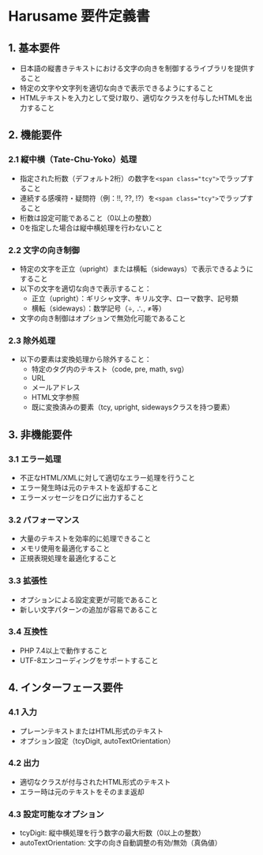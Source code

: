 # Harusame 要件定義書

## 1. 基本要件
- 日本語の縦書きテキストにおける文字の向きを制御するライブラリを提供すること
- 特定の文字や文字列を適切な向きで表示できるようにすること
- HTMLテキストを入力として受け取り、適切なクラスを付与したHTMLを出力すること

## 2. 機能要件

### 2.1 縦中横（Tate-Chu-Yoko）処理
- 指定された桁数（デフォルト2桁）の数字を`<span class="tcy">`でラップすること
- 連続する感嘆符・疑問符（例：!!, ??, !?）を`<span class="tcy">`でラップすること
- 桁数は設定可能であること（0以上の整数）
- 0を指定した場合は縦中横処理を行わないこと

### 2.2 文字の向き制御
- 特定の文字を正立（upright）または横転（sideways）で表示できるようにすること
- 以下の文字を適切な向きで表示すること：
  - 正立（upright）：ギリシャ文字、キリル文字、ローマ数字、記号類
  - 横転（sideways）：数学記号（÷, ∴, ≠等）
- 文字の向き制御はオプションで無効化可能であること

### 2.3 除外処理
- 以下の要素は変換処理から除外すること：
  - 特定のタグ内のテキスト（code, pre, math, svg）
  - URL
  - メールアドレス
  - HTML文字参照
  - 既に変換済みの要素（tcy, upright, sidewaysクラスを持つ要素）

## 3. 非機能要件

### 3.1 エラー処理
- 不正なHTML/XMLに対して適切なエラー処理を行うこと
- エラー発生時は元のテキストを返却すること
- エラーメッセージをログに出力すること

### 3.2 パフォーマンス
- 大量のテキストを効率的に処理できること
- メモリ使用を最適化すること
- 正規表現処理を最適化すること

### 3.3 拡張性
- オプションによる設定変更が可能であること
- 新しい文字パターンの追加が容易であること

### 3.4 互換性
- PHP 7.4以上で動作すること
- UTF-8エンコーディングをサポートすること

## 4. インターフェース要件

### 4.1 入力
- プレーンテキストまたはHTML形式のテキスト
- オプション設定（tcyDigit, autoTextOrientation）

### 4.2 出力
- 適切なクラスが付与されたHTML形式のテキスト
- エラー時は元のテキストをそのまま返却

### 4.3 設定可能なオプション
- tcyDigit: 縦中横処理を行う数字の最大桁数（0以上の整数）
- autoTextOrientation: 文字の向き自動調整の有効/無効（真偽値） 